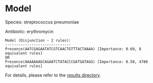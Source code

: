 
# Model

Species: streptococcus pneumoniae

Antibiotic: erythromycin

```
Model (Disjunction - 2 rules):
------------------------------
Presence(AATCGAGAATATCGTCAACTGTTTACTAAAA) [Importance: 0.60, 8 equivalent rules]
OR
Presence(AAAAAAAGCAGAATCTATACCCGATGATAGG) [Importance: 0.50, 4780 equivalent rules]

```

For details, please refer to the [results directory](../../../../../results/scm_b/streptococcus%20pneumoniae/erythromycin/repeat_9/).


